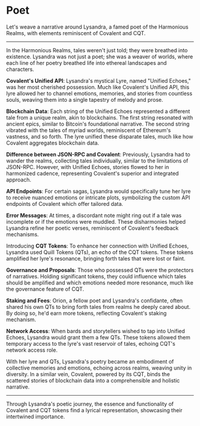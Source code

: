 # Poet

Let's weave a narrative around Lysandra, a famed poet of the Harmonious Realms, with elements reminiscent of Covalent and CQT.

---

In the Harmonious Realms, tales weren't just told; they were breathed into existence. Lysandra was not just a poet; she was a weaver of worlds, where each line of her poetry breathed life into ethereal landscapes and characters.

**Covalent's Unified API**:
Lysandra's mystical Lyre, named "Unified Echoes," was her most cherished possession. Much like Covalent's Unified API, this lyre allowed her to channel emotions, memories, and stories from countless souls, weaving them into a single tapestry of melody and prose.

**Blockchain Data**:
Each string of the Unified Echoes represented a different tale from a unique realm, akin to blockchains. The first string resonated with ancient epics, similar to Bitcoin's foundational narrative. The second string vibrated with the tales of myriad worlds, reminiscent of Ethereum's vastness, and so forth. The lyre unified these disparate tales, much like how Covalent aggregates blockchain data.

**Difference between JSON-RPC and Covalent**:
Previously, Lysandra had to wander the realms, collecting tales individually, similar to the limitations of JSON-RPC. However, with Unified Echoes, stories flowed to her in harmonized cadence, representing Covalent's superior and integrated approach.

**API Endpoints**:
For certain sagas, Lysandra would specifically tune her lyre to receive nuanced emotions or intricate plots, symbolizing the custom API endpoints of Covalent which offer tailored data.

**Error Messages**:
At times, a discordant note might ring out if a tale was incomplete or if the emotions were muddled. These disharmonies helped Lysandra refine her poetic verses, reminiscent of Covalent's feedback mechanisms.

Introducing **CQT Tokens**:
To enhance her connection with Unified Echoes, Lysandra used Quill Tokens (QTs), an echo of the CQT tokens. These tokens amplified her lyre's resonance, bringing forth tales that were lost or faint.

**Governance and Proposals**:
Those who possessed QTs were the protectors of narratives. Holding significant tokens, they could influence which tales should be amplified and which emotions needed more resonance, much like the governance feature of CQT.

**Staking and Fees**:
Orion, a fellow poet and Lysandra's confidante, often shared his own QTs to bring forth tales from realms he deeply cared about. By doing so, he'd earn more tokens, reflecting Covalent's staking mechanism.

**Network Access**:
When bards and storytellers wished to tap into Unified Echoes, Lysandra would grant them a few QTs. These tokens allowed them temporary access to the lyre's vast reservoir of tales, echoing CQT's network access role.

With her lyre and QTs, Lysandra's poetry became an embodiment of collective memories and emotions, echoing across realms, weaving unity in diversity. In a similar vein, Covalent, powered by its CQT, binds the scattered stories of blockchain data into a comprehensible and holistic narrative.

---

Through Lysandra's poetic journey, the essence and functionality of Covalent and CQT tokens find a lyrical representation, showcasing their intertwined importance.